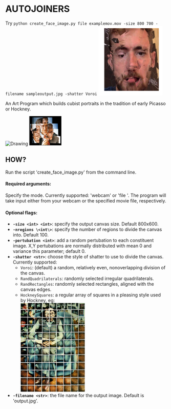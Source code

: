 # AUTOJOINERS

Try `python create_face_image.py file examplemov.mov -size 800 700 -filename sampleoutput.jpg -shatter Voroi`
<img src="sample_images/sampleoutput1.png" alt="Drawing" style="width: 200px;"/>


An Art Program which builds cubist portraits in the tradition of early Picasso or Hockney.

<img src=“sample_images/picasso_manwithviolin.jpg” alt="Drawing" style="width: 100px;"/>
<img src="sample_images/hockney_joiner.jpg" alt="Drawing" style="width: 100px;"/>

## HOW?

Run the script 'create_face_image.py' from the command line.
#### Required arguments:
Specify the mode. Currently supported: 'webcam' or 'file <filename>'.
The program will take input either from your webcam or the specified movie file, respectively.

#### Optional flags:
* <b>`-size <int> <int>`</b>: specify the output canvas size. Default 800x600.
* <b>`-nregions \<int\>`</b>: specify the number of regions to divide the canvas into. Default 100.
* <b>`-pertubation <int>`</b>: add a random pertubation to each constituent image. X,Y pertubations are normally distributed with mean 0 and variance this parameter; default 0.
* <b>`-shatter <str>`</b>: choose the style of shatter to use to divide the canvas. Currently supported:
  * `Voroi`: (default) a random, relatively even, nonoverlapping division of the canvas.
  * `RandQuadrilaterals`: randomly selected irregular quadrilaterals.
  * `RandRectangles`: randomly selected rectangles, aligned with the canvas edges.
  * `HockneySquares`: a regular array of squares in a pleasing style used by Hockney, eg:
  <br/><img src="sample_images/hockney_squares.jpg" alt="Drawing" style="width: 200px;"/>
* <b>`-filename <str>`</b>: the file name for the output image. Default is 'output.jpg'.

